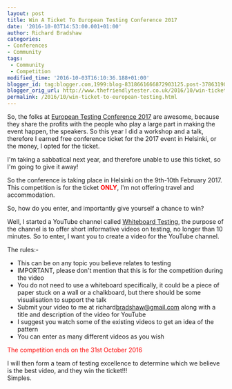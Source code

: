 ```yaml
---
layout: post
title: Win A Ticket To European Testing Conference 2017
date: '2016-10-03T14:53:00.001+01:00'
author: Richard Bradshaw
categories:
- Conferences
- Community
tags: 
 - Community
 - Competition
modified_time: '2016-10-03T16:10:36.188+01:00'
blogger_id: tag:blogger.com,1999:blog-8318661666872903125.post-3786319066998586243
blogger_orig_url: http://www.thefriendlytester.co.uk/2016/10/win-ticket-to-european-testing.html
permalink: /2016/10/win-ticket-to-european-testing.html
---
```


So, the folks at [European Testing Conference 2017](http://europeantestingconference.eu/2017/) are awesome, because they share the profits with the people who play a large part in making the event happen, the speakers. So this year I did a workshop and a talk, therefore I earned free conference ticket for the 2017 event in Helsinki, or the money, I opted for the ticket.  

I'm taking a sabbatical next year, and therefore unable to use this ticket, so I'm going to give it away!  

So the conference is taking place in Helsinki on the 9th-10th February 2017\. This competition is for the ticket **<span style="color: red;">ONLY</span>**, I'm not offering travel and accommodation.  

So, how do you enter, and importantly give yourself a chance to win?  

Well, I started a YouTube channel called [Whiteboard Testing](https://www.youtube.com/channel/UC0QZWhi0ojqNte3ey7RD0qQ), the purpose of the channel is to offer short informative videos on testing, no longer than 10 minutes. So to enter, I want you to create a video for the YouTube channel.  

The rules:-  
*   This can be on any topic you believe relates to testing
*   IMPORTANT, please don't mention that this is for the competition during the video
*   You do not need to use a whiteboard specifically, it could be a piece of paper stuck on a wall or a chalkboard, but there should be some visualisation to support the talk
*   Submit your video to me at richard<donotincludethisbitinmyemailaddress>bradshaw@gmail.com along with a title and description of the video for YouTube
*   I suggest you watch some of the existing videos to get an idea of the pattern
*   You can enter as many different videos as you wish

<span style="color: red;">The competition ends on the 31st October 2016</span>

I will then form a team of testing excellence to determine which we believe is the best video, and they win the ticket!!!  
Simples.